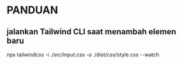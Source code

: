 # PANDUAN #
## jalankan Tailwind CLI saat menambah elemen baru ##
npx tailwindcss -i ./src/input.css -o ./dist/css/style.css --watch
